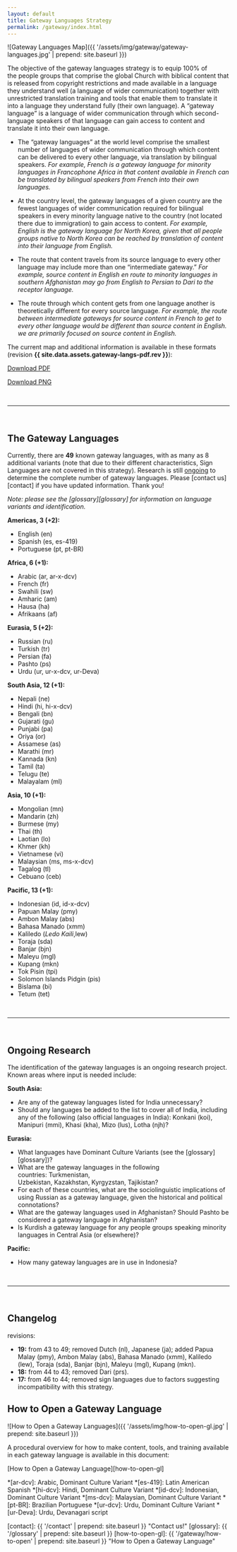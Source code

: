 ```yaml
---
layout: default
title: Gateway Languages Strategy
permalink: /gateway/index.html
---
```



![Gateway Languages Map]({{ '/assets/img/gateway/gateway-languages.jpg' | prepend: site.baseurl }})

The objective of the gateway languages strategy is to equip 100% of
the people groups that comprise the global Church with biblical content
that is released from copyright restrictions and made available in a
language they understand well (a language of wider communication)
together with unrestricted translation training and tools that enable
them to translate it into a language they understand fully (their own
language). A “gateway language” is a language of wider communication
through which second-language speakers of that language can gain access
to content and translate it into their own language.

  - The “gateway languages” at the world level comprise the smallest
    number of languages of wider communication through which content 
    can be delivered to every
    other language, via translation by bilingual speakers. *For example,
    French is a gateway language for minority languages in Francophone
    Africa in that content available in French can be translated by
    bilingual speakers from French into their own languages.*

  - At the country level, the gateway languages of a given country are
    the fewest languages of wider communication required for bilingual
    speakers in every minority language native to the country (not
    located there due to immigration) to gain access to content. *For
    example, English is the gateway language for North Korea, given that
    all people groups native to North Korea can be reached by
    translation of content into their language from English.*

  - The route that content travels from its source language to every
    other language may include more than one “intermediate
    gateway.” *For example, source content in English en route to
    minority languages in southern Afghanistan may go from English to
    Persian to Dari to the receptor language.*

  - The route through which content gets from one language another is
    theoretically different for every source language. *For example, the
    route between intermediate gateways for source content in French to
    get to every other language would be different than source content
    in English. we are primarily focused on source content in English.*
    
The current map and additional information is available in these formats 
(revision **{{ site.data.assets.gateway-langs-pdf.rev }}**):

<a class="button" href="{{ site.baseurl }}{{ site.data.assets.gateway-langs-pdf.url }}">Download PDF</a><br />


<a class="button" href="/assets/img/gateway/Gateway Languages.png">Download PNG</a><br />


<br />

* * * * *

<br />
    
The Gateway Languages
---------------------

Currently, there are **49** known gateway languages, with as many as 8 
additional variants (note that due to their different characteristics, 
Sign Languages are not covered in this strategy). Research is still 
[ongoing](#ongoing-research) to determine the complete number of gateway 
languages. Please [contact us][contact] if you have updated information. 
Thank you!

*Note: please see the [glossary][glossary] for information on language variants and identification.*


**Americas, 3 (+2):**

  - English (en)
  - Spanish (es, es-419)
  - Portuguese (pt, pt-BR)


**Africa, 6 (+1):**

  - Arabic (ar, ar-x-dcv)
  - French (fr)
  - Swahili (sw)
  - Amharic (am)
  - Hausa (ha)
  - Afrikaans (af)


**Eurasia, 5 (+2):**

  - Russian (ru)
  - Turkish (tr)
  - Persian (fa)
  - Pashto (ps)
  - Urdu (ur, ur-x-dcv, ur-Deva)


**South Asia, 12 (+1):**

  - Nepali (ne)
  - Hindi (hi, hi-x-dcv)
  - Bengali (bn)
  - Gujarati (gu)
  - Punjabi (pa)
  - Oriya (or)
  - Assamese (as)
  - Marathi (mr)
  - Kannada (kn)
  - Tamil (ta)
  - Telugu (te)
  - Malayalam (ml)


**Asia, 10 (+1):**

  - Mongolian (mn)
  - Mandarin (zh)
  - Burmese (my)
  - Thai (th)
  - Laotian (lo)
  - Khmer (kh)
  - Vietnamese (vi)
  - Malaysian (ms, ms-x-dcv)
  - Tagalog (tl)
  - Cebuano (ceb)


**Pacific, 13 (+1):**

  - Indonesian (id, id-x-dcv)
  - Papuan Malay (pmy)
  - Ambon Malay (abs)
  - Bahasa Manado (xmm)
  - Kaliledo (*Ledo Kaili*,lew)
  - Toraja (sda)
  - Banjar (bjn)
  - Maleyu (mgl)
  - Kupang (mkn)
  - Tok Pisin (tpi)
  - Solomon Islands Pidgin (pis)
  - Bislama (bi)
  - Tetum (tet)


<br />

* * * * *

<br />


Ongoing Research
----------------

The identification of the gateway languages is an ongoing research project. 
Known areas where input is needed include:

**South Asia:** 

  - Are any of the gateway languages listed for India unnecessary? 
  - Should any languages be added to the list to cover all of India, including 
    any of the following (also official languages in India): Konkani (koi), 
	Manipuri (mmi), Khasi (kha), Mizo (lus), Lotha (njh)? 

**Eurasia:**

  - What languages have Dominant Culture Variants (see the 
    [glossary][glossary])?
  - What are the gateway languages in the following countries: Turkmenistan, 
    Uzbekistan, Kazakhstan, Kyrgyzstan, Tajikistan?
  - For each of these countries, what are the sociolinguistic implications of 
    using Russian as a gateway language, given the historical and political 
	connotations? 
  - What are the gateway languages used in Afghanistan? Should Pashto be considered a gateway language in Afghanistan? 
  - Is Kurdish a gateway language for any people groups speaking minority 
    languages in Central Asia (or elsewhere)?

**Pacific:**

  - How many gateway languages are in use in Indonesia?

<br />

* * * * *

<br />


Changelog
---------

revisions:

  - **19:** from 43 to 49; removed Dutch (nl), Japanese (ja); added Papua Malay (pmy), Ambon Malay (abs), Bahasa Manado (xmm), Kaliledo (lew), Toraja (sda), Banjar (bjn), Maleyu (mgl), Kupang (mkn).
  - **18:** from 44 to 43; removed Dari (prs).
  - **17:** from 46 to 44; removed sign languages due to factors suggesting incompatibility with this strategy.


How to Open a Gateway Language
------------------------------

![How to Open a Gateway Languages]({{ '/assets/img/how-to-open-gl.jpg' | prepend: site.baseurl }})

A procedural overview for how to make content, tools, and training 
available in each gateway language is available in this document:

[How to Open a Gateway Language][how-to-open-gl]



*[ar-dcv]: Arabic, Dominant Culture Variant 
*[es-419]: Latin American Spanish
*[hi-dcv]: Hindi, Dominant Culture Variant 
*[id-dcv]: Indonesian, Dominant Culture Variant 
*[ms-dcv]: Malaysian, Dominant Culture Variant 
*[pt-BR]: Brazilian Portuguese
*[ur-dcv]: Urdu, Dominant Culture Variant 
*[ur-Deva]: Urdu, Devanagari script


[contact]: {{ '/contact' | prepend: site.baseurl }} "Contact us!"
[glossary]: {{ '/glossary' | prepend: site.baseurl }}
[how-to-open-gl]: {{ '/gateway/how-to-open' | prepend: site.baseurl }} "How to Open a Gateway Language"
